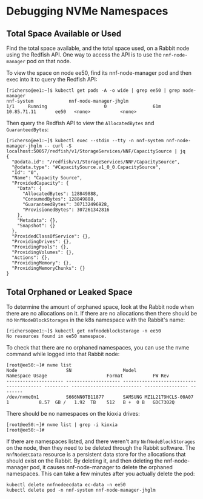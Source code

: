 # Debugging NVMe Namespaces

## Total Space Available or Used

Find the total space available, and the total space used, on a Rabbit node using the Redfish API. One way to access the API is to use the `nnf-node-manager` pod on that node.

To view the space on node ee50, find its nnf-node-manager pod and then exec into it to query the Redfish API:

```console
[richerso@ee1:~]$ kubectl get pods -A -o wide | grep ee50 | grep node-manager
nnf-system             nnf-node-manager-jhglm                               1/1     Running                     0                 61m     10.85.71.11       ee50   <none>           <none>
```

Then query the Redfish API to view the `AllocatedBytes` and `GuaranteedBytes`:

```console
[richerso@ee1:~]$ kubectl exec --stdin --tty -n nnf-system nnf-node-manager-jhglm -- curl -S localhost:50057/redfish/v1/StorageServices/NNF/CapacitySource | jq
{
  "@odata.id": "/redfish/v1/StorageServices/NNF/CapacitySource",
  "@odata.type": "#CapacitySource.v1_0_0.CapacitySource",
  "Id": "0",
  "Name": "Capacity Source",
  "ProvidedCapacity": {
    "Data": {
      "AllocatedBytes": 128849888,
      "ConsumedBytes": 128849888,
      "GuaranteedBytes": 307132496928,
      "ProvisionedBytes": 307261342816
    },
    "Metadata": {},
    "Snapshot": {}
  },
  "ProvidedClassOfService": {},
  "ProvidingDrives": {},
  "ProvidingPools": {},
  "ProvidingVolumes": {},
  "Actions": {},
  "ProvidingMemory": {},
  "ProvidingMemoryChunks": {}
}
```

## Total Orphaned or Leaked Space

To determine the amount of orphaned space, look at the Rabbit node when there are no allocations on it. If there are no allocations then there should be no `NnfNodeBlockStorages` in the k8s namespace with the Rabbit's name:

```console
[richerso@ee1:~]$ kubectl get nnfnodeblockstorage -n ee50
No resources found in ee50 namespace.
```

To check that there are no orphaned namespaces, you can use the nvme command while logged into that Rabbit node:

```console
[root@ee50:~]# nvme list
Node                  SN                   Model                                    Namespace Usage                      Format           FW Rev
--------------------- -------------------- ---------------------------------------- --------- -------------------------- ---------------- --------
/dev/nvme0n1          S666NN0TB11877       SAMSUNG MZ1L21T9HCLS-00A07               1           8.57  GB /   1.92  TB    512   B +  0 B   GDC7302Q
```

There should be no namespaces on the kioxia drives:

```console
[root@ee50:~]# nvme list | grep -i kioxia
[root@ee50:~]#
```

If there are namespaces listed, and there weren't any `NnfNodeBlockStorages` on the node, then they need to be deleted through the Rabbit software. The `NnfNodeECData` resource is a persistent data store for the allocations that should exist on the Rabbit. By deleting it, and then deleting the nnf-node-manager pod, it causes nnf-node-manager to delete the orphaned namespaces. This can take a few minutes after you actually delete the pod:

```console
kubectl delete nnfnodeecdata ec-data -n ee50
kubectl delete pod -n nnf-system nnf-node-manager-jhglm
```
